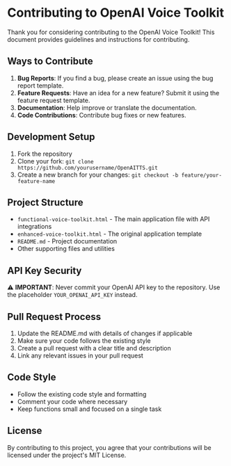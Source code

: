 # Contributing to OpenAI Voice Toolkit

Thank you for considering contributing to the OpenAI Voice Toolkit! This document provides guidelines and instructions for contributing.

## Ways to Contribute

1. **Bug Reports**: If you find a bug, please create an issue using the bug report template.
2. **Feature Requests**: Have an idea for a new feature? Submit it using the feature request template.
3. **Documentation**: Help improve or translate the documentation.
4. **Code Contributions**: Contribute bug fixes or new features.

## Development Setup

1. Fork the repository
2. Clone your fork: `git clone https://github.com/yourusername/OpenAITTS.git`
3. Create a new branch for your changes: `git checkout -b feature/your-feature-name`

## Project Structure

- `functional-voice-toolkit.html` - The main application file with API integrations
- `enhanced-voice-toolkit.html` - The original application template
- `README.md` - Project documentation
- Other supporting files and utilities

## API Key Security

⚠️ **IMPORTANT**: Never commit your OpenAI API key to the repository. Use the placeholder `YOUR_OPENAI_API_KEY` instead.

## Pull Request Process

1. Update the README.md with details of changes if applicable
2. Make sure your code follows the existing style
3. Create a pull request with a clear title and description
4. Link any relevant issues in your pull request

## Code Style

- Follow the existing code style and formatting
- Comment your code where necessary
- Keep functions small and focused on a single task

## License

By contributing to this project, you agree that your contributions will be licensed under the project's MIT License.